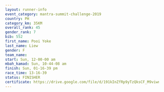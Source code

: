 ```yaml
---
layout: runner-info 
event_category: mantra-summit-challenge-2019 
country: PH
category_km: 35KM 
overall_rank: 45
gender_rank: 7
bib: 552
first_name: Pooi Yoke
last_name: Liew
gender: F
team_name: 
start: Sun, 12-00-00 am
mbah_kamad: Sun, 10-44-08 am
finish: Sun, 01-16-39 pm
race_time: 13-16-39
status: FINISHER
certificate: https://drive.google.com/file/d/191kInZfRp9yTzQksCF_M9viwnybctsN5/view?usp=sharing
---
```

